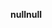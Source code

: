 <span data-ttu-id="91e94-101">**null**</span><span class="sxs-lookup"><span data-stu-id="91e94-101">**null**</span></span>